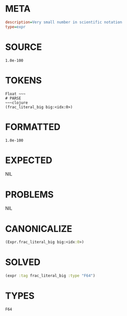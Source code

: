 # META
~~~ini
description=Very small number in scientific notation
type=expr
~~~
# SOURCE
~~~roc
1.0e-100
~~~
# TOKENS
~~~text
Float ~~~
# PARSE
~~~clojure
(frac_literal_big big:<idx:0>)
~~~
# FORMATTED
~~~roc
1.0e-100
~~~
# EXPECTED
NIL
# PROBLEMS
NIL
# CANONICALIZE
~~~clojure
(Expr.frac_literal_big big:<idx:0>)
~~~
# SOLVED
~~~clojure
(expr :tag frac_literal_big :type "F64")
~~~
# TYPES
~~~roc
F64
~~~
